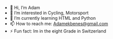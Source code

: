 - 👋 Hi, I’m Adam
- 👀 I’m interested in Cycling, Motorsport
- 🌱 I’m currently learning HTML and Python
- 📫 How to reach me: Adamekbenes@gmail.com
- ⚡ Fun fact: Im in the eight Grade in Switzerland

<!---
AdamBenes98/AdamBenes98 is a ✨ special ✨ repository because its `README.md` (this file) appears on your GitHub profile.
You can click the Preview link to take a look at your changes.
--->
